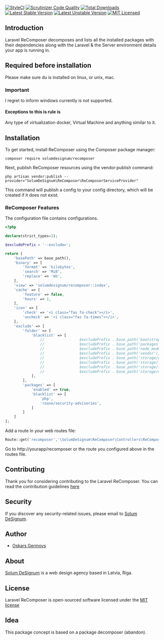 [![StyleCI](https://github.styleci.io/repos/326276520/shield?branch=master)](https://github.styleci.io/repos/145921620)
[![Scrutinizer Code Quality](https://scrutinizer-ci.com/g/solumdesignum/recomposer/badges/quality-score.png?b=master)](https://scrutinizer-ci.com/g/solumdesignum/recomposer/?branch=master)
[![Total Downloads](https://poser.pugx.org/solumdesignum/recomposer/downloads)](https://packagist.org/packages/solumdesignum/recomposer)
[![Latest Stable Version](https://poser.pugx.org/solumdesignum/recomposer/v/stable)](https://packagist.org/packages/solumdesignum/recomposer)
[![Latest Unstable Version](https://poser.pugx.org/solumdesignum/recomposer/v/unstable)](https://packagist.org/packages/solumdesignum/recomposer)
[![MIT Licensed](https://img.shields.io/badge/license-MIT-brightgreen.svg?style=flat-square)](LICENSE.md)

## Introduction

Laravel ReComposer decomposes and lists all the installed packages with their dependencies along with the Laravel & the
Server environment details your app is running in.

## Required before installation

Please make sure du is installed on linux, or unix, mac.

### Important

I regret to inform windows currently is not supported.

#### Exceptions to this is rule is

Any type of virtualization docker, Virtual Machine and anything similar to it.

## Installation

To get started, install ReComposer using the Composer package manager:

```shell
composer require solumdesignum/recomposer
```

Next, publish ReComposer resources using the vendor:publish command:

```shell
php artisan vendor:publish --provider="SolumDeSignum\ReComposer\ReComposerServiceProvider"
```

This command will publish a config to your config directory, which will be created if it does not exist.

### ReComposer Features

The configuration file contains configurations.

```php
<?php

declare(strict_types=1);

$excludePrefix = '--exclude=';

return [
    'basePath' => base_path(),
    'binary' => [
        'format' => 'kilobytes',
        'search' => 'MiB',
        'replace' => 'mb',
    ],
    'view' => 'solumdesignum/recomposer::index',
    'cache' => [
        'feature' => false,
        'hours' => 1,
    ],
    'icon' => [
        'check' => '<i class="fas fa-check"></i>',
        'uncheck' => '<i class="fas fa-times"></i>',
    ],
    'exclude' => [
        'folder' => [
            'blacklist' => [
                //                $excludePrefix . base_path('bootstrap'),
                //                $excludePrefix . base_path('packages'),
                //                $excludePrefix . base_path('node_modules'),
                //                $excludePrefix . base_path('vendor'),
                //                $excludePrefix . base_path('storage/debugbar'),
                //                $excludePrefix . base_path('storage/framework'),
                //                $excludePrefix . base_path('storage/logs'),
                //                $excludePrefix . base_path('storage/medialibrary'),
            ],
        ],
        'packages' => [
            'enabled' => true,
            'blacklist' => [
                'php',
                'roave/security-advisories',
            ]
        ]
    ]
];
````

Add a route in your web routes file:

```php
Route::get('recomposer','\SolumDeSignum\ReComposer\Controllers\ReComposerController@index');
```

Go to http://yourapp/recomposer or the route you configured above in the routes file.

## Contributing

Thank you for considering contributing to the Laravel ReComposer. You can read the contribution
guidelines [here](CONTRIBUTING.md)

## Security

If you discover any security-related issues, please email to [Solum DeSignum](mailto:oskars_germovs@inbox.lv).

## Author

- [Oskars Germovs](https://github.com/Faks)

## About

[Solum DeSignum](https://solum-designum.eu) is a web design agency based in Latvia, Riga.

## License

Laravel ReComposer is open-sourced software licensed under the [MIT license](LICENSE.md)

## Idea

This package concept is based on a package decomposer (abandon).
